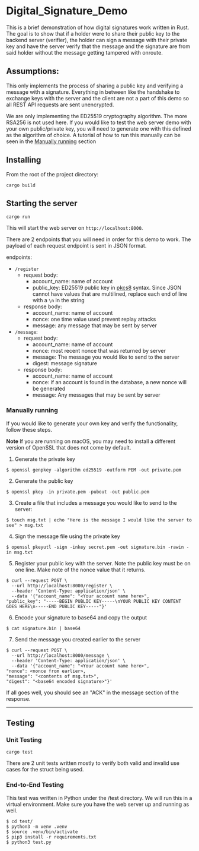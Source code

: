 # Digital_Signature_Demo

This is a brief demonstration of how digital signatures work written in Rust. The goal is to show that if a holder were
to share their public key to the backend server (verifier), the holder can sign a message with their private key and
have the server verify that the message and the signature are from said holder without the message getting tampered with
onroute.

## Assumptions:

This only implements the process of sharing a public key and verifying a message with a signature. Everything in between
like the handshake to exchange keys with the server and the client are not a part of this demo so all REST API requests
are sent unencrypted.

We are only implementing the ED25519 cryptography algorithm. The more RSA256 is not used here. If you would like to test
the web server demo with your own public/private key, you will need to generate one with this defined as the algorithm
of choice. A tutorial of how to run this manually can be seen in the [Manually running](#manually_running) section

## Installing

From the root of the project directory:

```
cargo build
```

## Starting the server

```
cargo run
```

This will start the web server on `http://localhost:8000`.

There are 2 endpoints that you will need in order for this demo to work. The payload of each request endpoint is sent in
JSON format.

endpoints:

-   `/register`
    -   request body:
        -   account_name: name of account
        -   public_key: ED25519 public key in [pkcs8](https://en.wikipedia.org/wiki/PKCS_8) syntax. Since JSON cannot
            have values that are multilined, replace each end of line with a `\n` in the string
    -   response body:
        -   account_name: name of account
        -   nonce: one time value used prevent replay attacks
        -   message: any message that may be sent by server
-   `/message`:
    -   request body:
        -   account_name: name of account
        -   nonce: most recent nonce that was returned by server
        -   message: The message you would like to send to the server
        -   digest: message signature
    -   response body:
        -   account_name: name of account
        -   nonce: if an account is found in the database, a new nonce will be generated
        -   message: Any messages that may be sent by server

### Manually running

If you would like to generate your own key and verify the functionality, follow these steps.

**Note** If you are running on macOS, you may need to install a different version of OpenSSL that does not come by
default.

1. Generate the private key

```
$ openssl genpkey -algorithm ed25519 -outform PEM -out private.pem
```

2. Generate the public key

```
$ openssl pkey -in private.pem -pubout -out public.pem
```

3. Create a file that includes a message you would like to send to the server:

```
$ touch msg.txt | echo "Here is the message I would like the server to see" > msg.txt
```

4. Sign the message file using the private key

```
$ openssl pkeyutl -sign -inkey secret.pem -out signature.bin -rawin -in msg.txt
```

5. Register your public key with the server. Note the public key must be on one line. Make note of the nonce value that
   it returns.

```
$ curl --request POST \
  --url http://localhost:8000/register \
  --header 'Content-Type: application/json' \
  --data '{"account_name": "<Your account name here>",
"public_key": "-----BEGIN PUBLIC KEY-----\nYOUR PUBLIC KEY CONTENT GOES HERE\n-----END PUBLIC KEY-----"}'
```

6. Encode your signature to base64 and copy the output

```
$ cat signature.bin | base64
```

7. Send the message you created earlier to the server

```
$ curl --request POST \
  --url http://localhost:8000/message \
  --header 'Content-Type: application/json' \
  --data '{"account_name": "<Your account name here>",
"nonce": <nonce from earlier>,
"message": "<contents of msg.txt>",
"digest": "<base64 encoded signature>"}'
```

If all goes well, you should see an "ACK" in the message section of the response.

---

## Testing

### Unit Testing

```
cargo test
```

There are 2 unit tests written mostly to verify both valid and invalid use cases for the struct being used.

### End-to-End Testing

This test was written in Python under the <root>/test directory. We will run this in a virtual environment. Make sure
you have the web server up and running as well.

```
$ cd test/
$ python3 -m venv .venv
$ source .venv/bin/activate
$ pip3 install -r requirements.txt
$ python3 test.py
```
